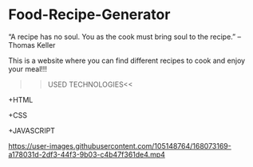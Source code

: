 # Food-Recipe-Generator
“A recipe has no soul. You as the cook must bring soul to the recipe.” – Thomas Keller

This is a website where you can find different recipes to cook and enjoy your meal!!!

>>USED TECHNOLOGIES<<

+HTML

+CSS

+JAVASCRIPT
   





https://user-images.githubusercontent.com/105148764/168073169-a178031d-2df3-44f3-9b03-c4b47f361de4.mp4


   
   
   
